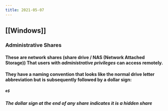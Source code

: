 ```yaml
---
title: 2021-05-07
---
```


## [[Windows]]
### Administrative Shares
#### These are network shares (share drive / NAS (Network Attached Storage)) That users with _administrative privileges_ can access remotely.
#### They have a naming convention that looks like the normal drive letter abbreviation but is subsequently followed by a dollar sign:
##### `e$`
##### The dollar sign at the end of any share indicates it is a hidden share

